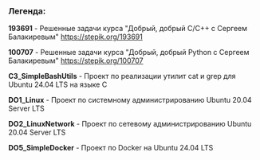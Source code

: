 ### Легенда:

**193691** - Решенные задачи курса "Добрый, добрый C/C++ с Сергеем Балакиревым" https://stepik.org/193691

**100707** - Решенные задачи курса "Добрый, добрый Python с Сергеем Балакиревым" https://stepik.org/100707

**C3_SimpleBashUtils** - Проект по реализации утилит cat и  grep для Ubuntu 24.04 LTS на языке C

**DO1_Linux** - Проект по системному администрированию Ubuntu 20.04 Server LTS

**DO2_LinuxNetwork** - Проект по сетевому администрированию Ubuntu 20.04 Server LTS

**DO5_SimpleDocker** - Проект по Docker на Ubuntu 24.04 LTS


